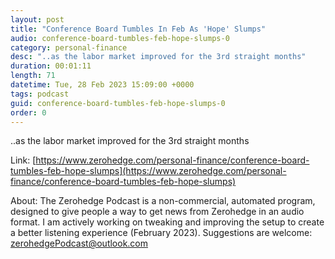 ```yaml
---
layout: post
title: "Conference Board Tumbles In Feb As 'Hope' Slumps"
audio: conference-board-tumbles-feb-hope-slumps-0
category: personal-finance
desc: "..as the labor market improved for the 3rd straight months"
duration: 00:01:11
length: 71
datetime: Tue, 28 Feb 2023 15:09:00 +0000
tags: podcast
guid: conference-board-tumbles-feb-hope-slumps-0
order: 0
---
```

..as the labor market improved for the 3rd straight months

Link: [https://www.zerohedge.com/personal-finance/conference-board-tumbles-feb-hope-slumps](https://www.zerohedge.com/personal-finance/conference-board-tumbles-feb-hope-slumps)

About: The Zerohedge Podcast is a non-commercial, automated program, designed to give people a way to get news from Zerohedge in an audio format.  I am actively working on tweaking and improving the setup to create a better listening experience (February 2023).  Suggestions are welcome: [zerohedgePodcast@outlook.com](mailto:zerohedgePodcast@outlook.com)